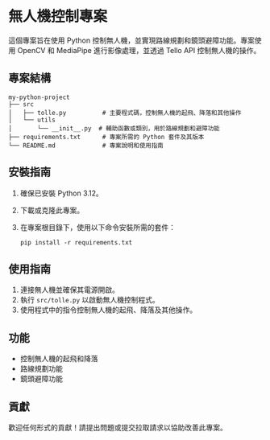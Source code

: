 # 無人機控制專案

這個專案旨在使用 Python 控制無人機，並實現路線規劃和鏡頭避障功能。專案使用 OpenCV 和 MediaPipe 進行影像處理，並透過 Tello API 控制無人機的操作。

## 專案結構

```
my-python-project
├── src
│   ├── tolle.py          # 主要程式碼，控制無人機的起飛、降落和其他操作
│   └── utils
│       └── __init__.py  # 輔助函數或類別，用於路線規劃和避障功能
├── requirements.txt      # 專案所需的 Python 套件及其版本
└── README.md             # 專案說明和使用指南
```

## 安裝指南

1. 確保已安裝 Python 3.12。
2. 下載或克隆此專案。
3. 在專案根目錄下，使用以下命令安裝所需的套件：

   ```
   pip install -r requirements.txt
   ```

## 使用指南

1. 連接無人機並確保其電源開啟。
2. 執行 `src/tolle.py` 以啟動無人機控制程式。
3. 使用程式中的指令控制無人機的起飛、降落及其他操作。

## 功能

- 控制無人機的起飛和降落
- 路線規劃功能
- 鏡頭避障功能

## 貢獻

歡迎任何形式的貢獻！請提出問題或提交拉取請求以協助改善此專案。

